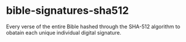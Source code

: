 # bible-signatures-sha512
Every verse of the entire Bible hashed through the SHA-512 algorithm to obatain each unique individual digital signature.
